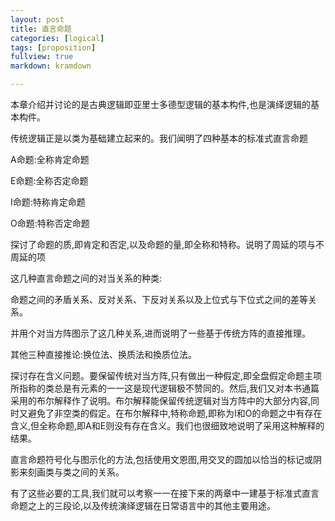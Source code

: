 ```yaml
---
layout: post
title: 直言命题
categories: [logical]
tags: [proposition]
fullview: true
markdown: kramdown

---
```


本章介绍并讨论的是古典逻辑即亚里士多德型逻辑的基本构件,也是演绎逻辑的基本构件。

传统逻辑正是以类为基础建立起来的。我们闻明了四种基本的标准式直言命题

A命题:全称肯定命题

E命题:全称否定命题

Ⅰ命题:特称肯定命题

O命题:特称否定命题

探讨了命题的质,即肯定和否定,以及命题的量,即全称和特称。说明了周延的项与不周延的项

这几种直言命题之间的对当关系的种类:

命题之间的矛盾关系、反对关系、下反对关系以及上位式与下位式之间的差等关系。

并用个对当方阵图示了这几种关系,进而说明了一些基于传统方阵的直接推理。

其他三种直接推论:换位法、换质法和換质位法。

探讨存在含义问题。要保留传统对当方阵,只有做出一种假定,即全盘假定命题主项所指称的类总是有元素的一一这是现代逻辑极不赞同的。然后,我们又对本书通篇采用的布尔解释作了说明。布尔解释能保留传统逻辑对当方阵中的大部分内容,同时又避免了非空类的假定。在布尔解释中,特称命题,即称为I和O的命题之中有存在含义,但全称命题,即A和E则没有存在含义。我们也很细致地说明了采用这种解释的结果。

直言命题符号化与图示化的方法,包括使用文恩图,用交叉的圆加以恰当的标记或阴影来刻画类与类之间的关系。

有了这些必要的工具,我们就可以考察一一在接下来的两章中一建基于标准式直言命题之上的三段论,以及传统演绎逻辑在日常语言中的其他主要用途。

